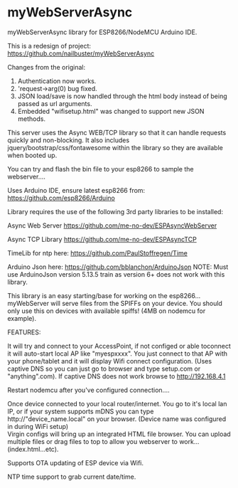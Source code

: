 # myWebServerAsync
myWebServerAsync library for ESP8266/NodeMCU Arduino IDE.  

This is a redesign of project:  https://github.com/nailbuster/myWebServerAsync

Changes from the original:

1) Authentication now works.
2) 'request->arg(0) bug fixed.
3) JSON load/save is now handled through the html body instead of being passed as url arguments.
4) Embedded "wifisetup.html" was changed to support new JSON methods.

This server uses the Async WEB/TCP library so that it can handle requests quickly and non-blocking.  It also includes jquery/bootstrap/css/fontawesome within the library so they are available when booted up.

You can try and flash the bin file to your esp8266 to sample the webserver....

Uses Arduino IDE,  ensure latest esp8266 from:  https://github.com/esp8266/Arduino  

Library requires the use of the following 3rd party libraries to be installed:

Async Web Server https://github.com/me-no-dev/ESPAsyncWebServer

Async TCP Library https://github.com/me-no-dev/ESPAsyncTCP

TimeLib for ntp here:  https://github.com/PaulStoffregen/Time

Arduino Json here:  https://github.com/bblanchon/ArduinoJson
NOTE: Must use ArduinoJson version 5.13.5 train as version 6+ does not work with this library.

This library is an easy starting/base for working on the esp8266...  myWebServer will serve files from the SPIFFs on your device.  You should only use this on devices with available spiffs!  (4MB on nodemcu for example).

FEATURES:  

It will try and connect to your AccessPoint, if not configed or able toconnect it will auto-start local AP like "myespxxxx".  You just connect to that AP with your phone/tablet and it will display Wifi connect configuration.  (Uses captive DNS so you can just go to browser and type setup.com or "anything".com).
If captive DNS does not work browse to http://192.168.4.1

Restart nodemcu after you've configured connection....

Once device connected to your local router/internet.  You go to it's local lan IP, or if your system supports mDNS you can type http://"device_name.local" on your browser. (Device name was configured in during WiFi setup)  
Virgin configs will bring up an integrated HTML file browser.  You can upload multiple files or drag files to top to allow you webserver to work...(index.html...etc).

Supports OTA updating of ESP device via Wifi.

NTP time support to grab current date/time.


